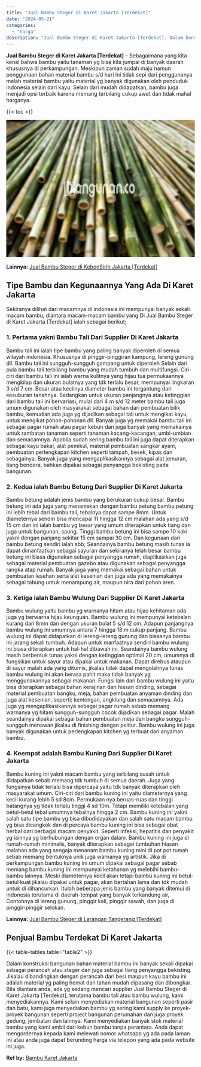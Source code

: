 ```yaml
---
title: "Jual Bambu Steger di Karet Jakarta [Terdekat]"
date: "2024-05-21"
categories: 
  - "harga"
description: "Jual Bambu Steger di Karet Jakarta [Terdekat]. Dalam konstruksi bangunan bahan material bambu ini banyak sekali dipakai sebagai perancah atau steger dan juga..."
---
```


**Jual Bambu Steger di Karet Jakarta \[Terdekat\]** – Sebagaimana yang kita kenal bahwa bambu yaitu tanaman yg bisa kita jumpai di banyak daerah khususnya di perkampungan. Meskipun zaman sudah maju namun penggunaan bahan material bambu s/d hari ini tidak sepi dari penggunanya malah material bambu yaitu material yg banyak digunakan oleh penduduk indonesia selain dari kayu. Selain dari mudah didapatkan, bambu juga menjadi opsi terbaik karena memang terbilang cukup awet dan tidak mahal harganya.

{{< toc >}}

![Jual Bambu Steger di Karet Jakarta [Terdekat]](/images/jual-bambu-tali-35.png)

**Lainnya:** [Jual Bambu Steger di KebonSirih Jakarta \[Terdekat\]](https://bambu.bangunan.co/jual-bambu-steger-di-kebonsirih-jakarta-terdekat/)

## Tipe Bambu dan Kegunaannya Yang Ada Di Karet Jakarta

Sekiranya dilihat dari macamnya di indonesia ini mempunyai banyak sekali macam bambu, diantara macam-macam bambu yang Di Jual Bambu Steger di Karet Jakarta \[Terdekat\] ialah sebagai berikut;

### 1\. Pertama yakni Bambu Tali Dari Supplier Di Karet Jakarta

Bambu tali ini ialah tipe bambu yang paling banyak diperoleh di semua wilayah indonesia. Khususnya di pinggir-pinggiran kampung, lereng gunung dll. Bambu tali ini sungguh-sungguh gampang untuk diperoleh Selain dari pula bambu tali terbilang bambu yang mudah tumbuh dan multifungsi. Ciri-ciri dari bambu tali ini ialah warna kulitnya yang hijau tua permukaannya mengkilap dan ukuran bulatnya yang tdk terlalu besar, mempunyai lingkaran 3 s/d 7 cm. Besar atau kecilnya diameter bambu ini tergantung dari kesuburan tanahnya. Sedangkan untuk ukuran panjangnya atau ketinggian dari bambu tali ini bervariasi, mulai dari 4 m s/d 12 meter bambu tali juga umum digunakan oleh masyarakat sebagai bahan dari pembuatan bilik bambu, kemudian ada juga yg dijadikan sebagai tali untuk mengikat kayu, untuk mengikat pohon-pohonan dll. Banyak juga yg memakai bambu tali ini sebagai pagar rumah atau pagar kebun dan juga banyak yang memakainya untuk rambatan tanaman seperti tanaman kacang-kacangan, umbi-umbian dan semacamnya. Apabila sudah kering bambu tali ini juga dapat diterapkan sebagai kayu bakar, alat pemikul, material pembuatan sangkar ayam, pembuatan perlengkapan kitchen seperti tampah, besek, kipas dan sebagainya. Banyak juga yang mengaplikasikannya sebagai alat jemuran, tiang bendera, bahkan dipakai sebagai penyangga bekisting pada bangunan.

### 2\. Kedua ialah Bambu Betung Dari Supplier Di Karet Jakarta

Bambu betung adalah jenis bambu yang berukuran cukup besar. Bambu betung ini ada juga yang menamakan dengan bambu petung bambu petung ini lebih tebal dari bambu tali, tebalnya dapat sampe 8mm. Untuk diameternya sendiri bisa mencapai 11 hingga 12 cm malahan ada yang s/d 15 cm dan ini ialah bambu yg besar yang umum diterapkan untuk tiang dan juga untuk bangunan, saung. Tinggi bambu betung ini bisa sampe 10 kaki yakni dengan panjang sekitar 15 cm sampai 30 cm. Dan kegunaan dari bambu betung sendiri ialah sbb; Seandainya bambu betung masih tunas ia dapat dimanfaatkan sebagai sayuran dan sekiranya telah besar bambu betung ini biasa digunakan sebagai penyangga rumah, diaplikasikan juga sebagai material pembuatan gazebo atau digunakan sebagai penyangga rangka atap rumah. Banyak juga yang memakai sebagai bahan untuk pembuatan lesehan serta alat kesenian dan juga ada yang memakainya sebagai tabung untuk menampung air, maupun nira dari pohon aren.

### 3\. Ketiga ialah Bambu Wulung Dari Supplier Di Karet Jakarta

Bambu wulung yaitu bambu yg warnanya hitam atau hijau kehitaman ada juga yg berwarna hijau keunguan. Bambu wulung ini mempunyai ketebalan kurang dari 8mm dan dengan ukuran bulat 5 s/d 12 cm. Adapun panjangnya bambu wulung ini umumnya antara 7 hingga 18 m cukup panjang. Bambu wulung ini dapat didapatkan di lereng-lereng gunung dan biasanya bambu ini jarang sekali tumbuh. Adapun untuk manfaatnya sendiri bambu wulung ini biasa diterapkan untuk hal-hal dibawah ini. Seandainya bambu wulung masih berbentuk tunas yakni dengan ketinggian optimal 20 cm, umumnya di fungsikan untuk sayur atau dipakai untuk makanan. Dapat direbus ataupun di sayur malah ada yang ditumis, jikalau tidak dapat mengolahnya tunas bambu wulung ini akan berasa pahit maka tidak banyak yg menggunakannya sebagai makanan. Fungsi lain dari bambu wulung ini yaitu bisa diterapkan sebagai bahan kerajinan dan hiasan dinding, sebagai material pembuatan bangku, meja, bahan pembuatan anyaman dinding dan juga alat kesenian, seperti; kentongan, angklung dan semacamnya. Ada juga yg mengaplikasikannya sebagai pagar rumah sebab memang warnanya yg hitam sungguh-sungguh cocok dijadikan sebagai pagar. Malah seandainya dipakai sebagai bahan pembuatan meja dan bangku sungguh-sungguh menawan jikalau di finishing dengan pelitur. Bambu wulung ini juga banyak digunakan untuk perlengkapan kitchen yg terbuat dari anyaman bambu.

### 4\. Keempat adalah Bambu Kuning Dari Supplier Di Karet Jakarta

Bambu kuning ini yakni macam bambu yang terbilang susah untuk didapatkan sebab memang tdk tumbuh di semua daerah. Juga yang fungsinya tidak terlalu bisa dipercaya yaitu tdk banyak diterapkan oleh masyarakat umum. Ciri-ciri dari bambu kuning ini yaitu diameternya yang kecil kurang lebih 5 sd 8cm. Permukaan nya beruas-ruas dan tinggi batangnya yg tidak terlalu tinggi 4 sd 10m. Tetapi memiliki ketebalan yang betul-betul tebal umumnya tebalnya hingga 2 cm. Bambu kuning ini yakni salah satu tipe bambu yg bisa dibudidayakan dan salah satu macam bambu yg bisa dicangkok dan di percaya bambu kuning ini bisa sebagai obat herbal dari berbagai macam penyakit. Seperti infeksi, hepatitis dan penyakit yg lainnya yg berhubungan dengan organ dalam. Bambu kuning ini juga di rumah-rumah minimalis, banyak diterapkan sebagai tumbuhan hiasan malahan ada yang sengaja menanam bambu kuning mini di pot pot rumah sebab memang bentuknya unik juga warnanya yg artistik. Jika di perkampungan bambu kuning ini umum dipakai sebagai pagar sebab memang bambu kuning ini mempunyai ketahanan yg melebihi bambu-bambu lainnya. Meski diameternya kecil akan tetapi bambu kuning ini betul-betul kuat jikalau dipakai untuk pagar, akan bertahan lama dan tdk mudah untuk di dihancurkan. Itulah beberapa jenis bambu yang banyak ditemui di indonesia terutama di daerah-tempat yang banyak terkandung air, Contohnya di lereng gunung, pinggir kali, pinggir sawah, dan juga di pinggir-pinggir selokan.

**Lainnya:** [Jual Bambu Steger di Larangan Tangerang \[Terdekat\]](https://bambu.bangunan.co/jual-bambu-steger-di-larangan-tangerang-terdekat/)

## Penjual Bambu Terdekat Di Karet Jakarta

{{< table-tables table="table2" >}}

Dalam konstruksi bangunan bahan material bambu ini banyak sekali dipakai sebagai perancah atau steger dan juga sebagai tiang penyangga bekisting. Jikalau dibandingkan dengan perancah dari besi maupun kayu bambu ini adalah material yg paling hemat dan tahan mudah dipasang dan dibongkar. Bila diantara anda, ada yg sedang mencari supplier Jual Bambu Steger di Karet Jakarta \[Terdekat\], terutama bambu tali atau bambu wulung, kami menyediakannya. Kami selain menyediakan material bangunan seperti pasir dan batu, kami juga menyediakan bambu yg sering kami supply ke proyek-proyek bangunan seperti project bangunan perumahan dan juga proyek gedung, jembatan dan lainnya. Kami menyediakan banyak stok material bambu yang kami ambil dari kebun bambu tanpa perantara. Anda dapat mengordernya kepada kami melewati nomor whatsapp yg ada pada laman ini atau anda juga dapat berunding harga via telepon yang ada pada website ini juga.

**Ref by:** [Bambu Karet Jakarta](https://id.wikipedia.org/wiki/Bambu)
